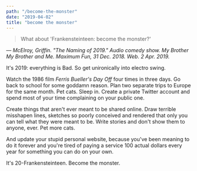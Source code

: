 ```yaml
---
path: "/become-the-monster"
date: "2019-04-02"
title: "become the monster"
---
```

>What about 'Frankensteinteen: become the monster?'

_— McElroy, Griffin. "The Naming of 2019." Audio comedy show. My Brother My Brother and Me. Maximum Fun, 31 Dec. 2018. Web. 2 Apr. 2019._

It's 2019: everything is Bad. So get unironically into electro swing.

Watch the 1986 film _Ferris Bueller's Day Off_ four times in three days. Go back to school for some goddamn reason. Plan two separate trips to Europe for the same month. Pet cats. Sleep in. Create a private Twitter account and spend most of your time complaining on your public one.

Create things that aren't ever meant to be shared online. Draw terrible misshapen lines, sketches so poorly conceived and rendered that only you can tell what they were meant to be. Write stories and don't show them to anyone, ever. Pet more cats.

And update your stupid personal website, because you've been meaning to do it forever and you're tired of paying a service 100 actual dollars every year for something you can do on your own.

It's 20-Frankensteinteen. Become the monster.